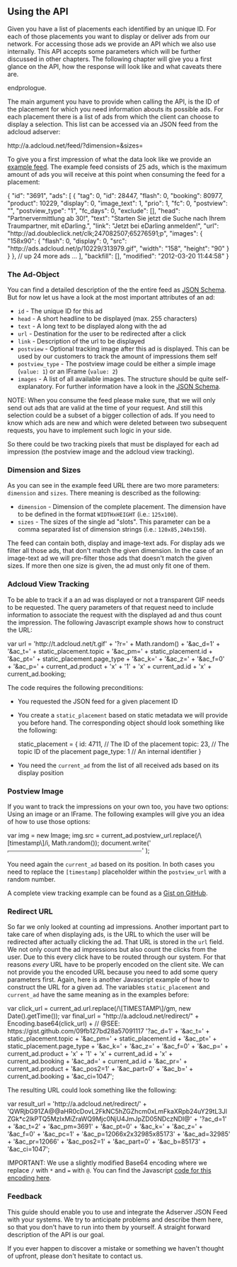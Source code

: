 ## Using the API

Given you have a list of placements each identified by an unique ID. For
each of those placements you want to display or deliver ads from our
network. For accessing those ads we provide an API which we also use
internally. This API accepts some parameters which will be further
discussed in other chapters. The following chapter will give you a first
glance on the API, how the response will look like and what caveats
there are.

endprologue.

The main argument you have to provide when calling the API, is the ID of
the placement for which you need information abouts its possible ads.
For each placement there is a list of ads from which the client can
choose to display a selection. This list can be accessed via an JSON
feed from the adcloud adserver:

<plain>
http://a.adcloud.net/feed/<PLACEMENT_ID>?dimension=<DIMENSION>&sizes=<SIZES>
</plain>

To give you a first impression of what the data look like we provide an
[example feed][1].  The example feed consists of 25 ads, which is the
maximum amount of ads you will receive at this point when consuming the
feed for a placement:

<javascript>
{
  "id": "3691",
  "ads": [
    {
      "tag": 0,
      "id": 28447,
      "flash": 0,
      "booking": 80977,
      "product": 10229,
      "display": 0,
      "image_text": 1,
      "prio": 1,
      "fc": 0,
      "postview": "",
      "postview_type": "1",
      "fc_days": 0,
      "exclude": [],
      "head": "Partnervermittlung ab 30!",
      "text": "Starten Sie jetzt die Suche nach Ihrem Traumpartner, mit eDarling.",
      "link": "Jetzt bei eDarling anmelden!",
      "url": "http://ad.doubleclick.net/clk;247082507;65276591;p",
      "images": {
        "158x90": {
          "flash": 0,
          "display": 0,
          "src": "http://ads.adcloud.net/p/10229/313979.gif",
          "width": "158",
          "height": "90"
        }
      }
    },
    // up 24 more ads ...
  ],
  "backfill": [],
  "modified": "2012-03-20 11:44:58"
}
</javascript>

### The Ad-Object

You can find a detailed description of the the entire feed as [JSON Schema][2].
But for now let us have a look at the most important attributes of an ad:

* `id` - The unique ID for this ad
* `head` - A short headline to be displayed (max. 255 characters)
* `text` - A long text to be displayed along with the ad
* `url` - Destination for the user to be redirected after a click
* `link` - Description of the url to be displayed
* `postview` - Optional tracking image after this ad is displayed. This
  can be used by our customers to track the amount of impressions them
  self
* `postview_type` - The postview image could be either a simple image
  (`value: 1`) or an IFrame (`value: 2`)
* `images` - A list of all available images. The structure should be
  quite self-explanatory. For further information have a look in the
  [JSON Schema][2].

NOTE:
When you consume the feed please make sure, that we will only send out
ads that are valid at the time of your request. And still this selection
could be a subset of a bigger collection of ads. If you need to know
which ads are new and which were deleted between two subsequent
requests, you have to implement such logic in your side.

So there could be two tracking pixels that must be displayed for each
ad impression (the postview image and the adcloud view tracking).

### Dimension and Sizes

As you can see in the example feed URL there are two more parameters:
`dimension` and `sizes`. There meaning is described as the following:

 * `dimension` - Dimension of the complete placement. The dimension have
   to be defined in the format `WIDTHxHEIGHT` (i.e.: `125x100`).
 * `sizes` - The sizes of the single ad "slots". This parameter can be a
   comma separated list of dimension strings (i.e.: `120x85,240x150`).

The feed can contain both, display and image-text ads. For display
ads we filter all those ads, that don't match the given dimension. In the case
of an image-text ad we will pre-filter those ads that doesn't match the
given sizes. If more then one size is given, the ad must only fit one of
them.

### Adcloud View Tracking

To be able to track if a an ad was displayed or not a transparent GIF
needs to be requested. The query parameters of that request need to
include information to associate the request with the displayed ad and
thus count the impression. The following Javascript example shows how to
construct the URL:

<javascript>
var url = 'http://t.adcloud.net/t.gif' +
    '?r=' + Math.random() +
    '&ac_d=1' +
    '&ac_t=' + static_placement.topic +
    '&ac_pm=' + static_placement.id +
    '&ac_pt=' + static_placement.page_type +
    '&ac_k=' +
    '&ac_z=' +
    '&ac_f=0' +
    '&ac_p=' + current_ad.product +
        'x' + '1' +
        'x' + current_ad.id +
        'x' + current_ad.booking;
</javascript>

The code requires the following preconditions:

 * You requested the JSON feed for a given placement ID
 * You create a `static_placement` based on static metadata we will
   provide you before hand. The corresponding object should look
   something like the following:

   <javascript>
   static_placement = {
     id: 4711,        // The ID of the placement
     topic: 23,       // The topic ID of the placement
     page_type: 1     // An internal identifier
   }
   </javascript>

 * You need the `current_ad` from the list of all received ads based on
   its display position

### Postview Image

If you want to track the impressions on your own too, you have two
options: Using an image or an IFrame. The following examples will give
you an idea of how to use those options:

<javascript>
    var img = new Image;
    img.src = current_ad.postview_url.replace(/\[timestamp\]/i, Math.random());
</javascript>

<javascript>
    document.write('<iframe '
        + 'vspace="0" '
        + 'hspace="0" '
        + 'allowTransparency="true" '
        + 'scrolling="no" '
        + 'marginWidth="0" '
        + 'marginHeight="0" '
        + 'frameBorder="0" '
        + 'width="1" height="1" '
        + 'border="0" '
        + 'src="'+ current_ad.postview.replace(/\[timestamp\]/i, Math.random()) +'" '
        + '></iframe>'
    );
</javascript>

You need again the `current_ad` based on its position. In both cases you need
to replace the `[timestamp]` placeholder within the `postview_url` with a
random number.

A complete view tracking example can be found as a [Gist on GitHub][4].

### Redirect URL

So far we only looked at counting ad impressions. Another important part
to take care of when displaying ads, is the URL to which the user will
be redirected after actually clicking the ad. That URL is stored in the
`url` field. We not only count the ad impressions but also count the
clicks from the user. Due to this every click have to be routed through
our system. For that reasons _every_ URL have to be properly encoded on
the client site. We can not provide you the encoded URL because you need
to add some query parameters first. Again, here is another Javascript
example of how to construct the URL for a given ad. The variables
`static_placement` and `current_ad` have the same meaning as in the
examples before:

<javascript>
var click_url = current_ad.url.replace(/\[TIMESTAMP\]/gm, new Date().getTime());
var final_url = "http://a.adcloud.net/redirect/" +
    Encoding.base64(click_url) + // @SEE: https://gist.github.com/09fb127bd28a57091117
    '?ac_d=1' +
    '&ac_t=' + static_placement.topic +
    '&ac_pm=' + static_placement.id +
    '&ac_pt=' + static_placement.page_type +
    '&ac_k=' +
    '&ac_z=' +
    '&ac_f=0' +
    '&ac_p=' + current_ad.product +
        'x' + '1' +
        'x' + current_ad.id +
        'x' + current_ad.booking +
    '&ac_ad=' + current_ad.id +
    '&ac_pr=' + current_ad.product +
    '&ac_pos2=1' +
    '&ac_part=0' +
    '&ac_b=' + current_ad.booking +
    '&ac_ci=1047';
</javascript>

The resulting URL could look something like the following:

<javascript>
var result_url = 'http://a.adcloud.net/redirect/'
    + 'QWRjbG91ZA@@aHR0cDovL2FkNC5hZGZhcm0xLmFkaXRpb24uY29tL3JlZGk*c2lkPTQ5MzIxMiZraWQ9Mjc0NjU4JmJpZD05NDczNDI@'
    + '?ac_d=1'
    + '&ac_t=2'
    + '&ac_pm=3691'
    + '&ac_pt=0'
    + '&ac_k='
    + '&ac_z='
    + '&ac_f=0'
    + '&ac_pc=1'
    + '&ac_p=12066x2x32985x85173'
    + '&ac_ad=32985'
    + '&ac_pr=12066'
    + '&ac_pos2=1'
    + '&ac_part=0'
    + '&ac_b=85173'
    + '&ac_ci=1047';
</javascript>

<!-- unfortunatly this has to be done like this. It is not possible to
use markdown within an IMPORTANT section -->
IMPORTANT:
    We use a slightly modified Base64 encoding where we replace
    <code>/</code> with <code>*</code> and <code>=</code> with
    <code>@</code>. You can find the Javascript <a
    href="https://gist.github.com/09fb127bd28a57091117">code for this
    encoding here</a>.

### Feedback

This guide should enable you to use and integrate the Adserver JSON Feed
with your systems. We try to anticipate problems and describe them here,
so that you don't have to run into them by yourself. A straight forward
description of the API is our goal.

If you ever happen to discover a mistake or something we haven't thought
of upfront, please don't hesitate to contact us.

[1]: http://a.adcloud.net/feed/3691?dimension=728x90&sizes=158x90,158x90
[2]: https://github.com/adcloud/adserver-json-feed/tree/master/source/schema
[3]: https://gist.github.com/09fb127bd28a57091117
[4]: https://gist.github.com/a5c5ac329da156c2c68a
